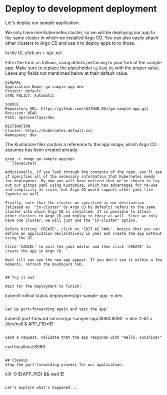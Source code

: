 # Deploy to development deployment

Let's deploy our sample application.

We only have one Kubernetes cluster, so we will be deploying our app to the same cluster in which we installed Argo CD. You can also easily attach other clusters to Argo CD and use it to deploy apps to to those.

In the UI, click on `+ NEW APP`.

Fill in the form as follows, using details pertaining to your fork of the sample app. Make sure to replace the placeholder `GITHUB_NS` with the proper value. Leave any fields not mentioned below at their default value.
```
GENERAL
Application Name: go-sample-app-dev
Project: default
SYNC POLICY: Automatic

SOURCE
Repository URL: https://github.com/<GITHUB_NS>/go-sample-app.git
Revision: HEAD
Path: ops/overlays/dev

DESTINATION
Cluster: https://kubernetes.default.svc
Namespace: dev
```

The Kustomize files contain a reference to the app image, which Argo CD assumes has been created already:
```
grep -r image go-sample-app/ops
```{{execute}}

Additionally, if you look through the contents of the repo, you'll see it specifies all of the necessary information that Kubernetes needs for deployment. By now you will have noticed that we've chosen to lay out our gitops yaml using Kustomize, which has advantages for re-use and simplicity at scale, but Argo CD would support other yaml file layouts as well.

Finally, note that the cluster we specified as our destination (aliased as  "in-cluster" by Argo CD by default) refers to the same cluster into which Argo CD is installed. It is possible to attach other clusters to Argo CD and deploy to those as well. Since we only have one cluster, we will just use the "in-cluster" option.

Before hitting 'CREATE', click on 'EDIT AS YAML'. Notice that you can define an application declaratively in yaml and create the app without using the UI.

Click 'CANCEL' to exit the yaml editor and then click 'CREATE' to create the app in Argo CD.

Wait till you see the new app appear. If you don't see it within a few moments, refresh the Dashboard tab.


## Try it out

Wait for the deployment to finish:

```
kubectl rollout status deployment/go-sample-app -n dev
```{{execute}}

Set up port-forwarding again and test the app:

```
kubectl port-forward service/go-sample-app 8080:8080 -n dev 2>&1 > /dev/null &
APP_PID=$!
```{{execute}}

Send a request. Validate that the app responds with "Hello, sunshine!"

```
curl localhost:8080
```{{execute}}

## Cleanup
Stop the port-forwarding process for our application.

```
kill -9 ${APP_PID} && wait $!
```{{execute}}

Let's explore what's happened...
